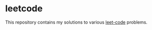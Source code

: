 # leetcode

This repository contains my solutions to various [leet-code](https://leetcode.com/problemset/all/) problems.